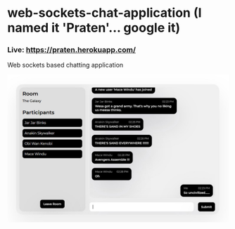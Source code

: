 # web-sockets-chat-application (I named it 'Praten'... google it)

### Live: https://praten.herokuapp.com/
Web sockets based chatting application

![screenshot](screenshot.jpg)
